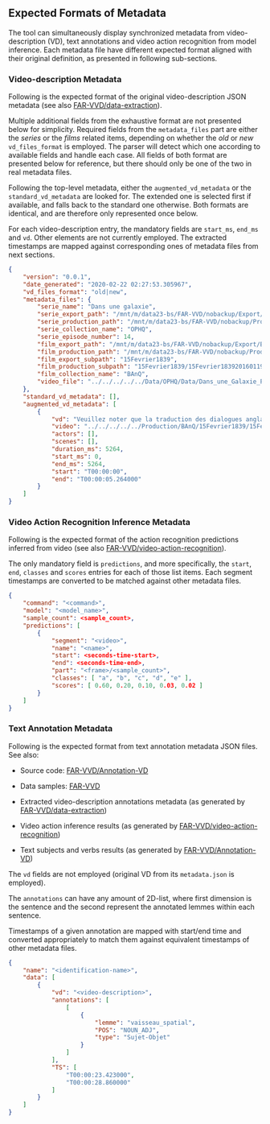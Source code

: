 
## Expected Formats of Metadata

The tool can simultaneously display synchronized metadata from video-description (VD), text annotations and video
action recognition from model inference. Each metadata file have different expected format aligned with their original
definition, as presented in following sub-sections.

[metadata_extract]: https://www.crim.ca/stash/projects/FAR/repos/data-extraction/ 
[text_results]: https://www.crim.ca/stash/projects/FAR/repos/annotation-vd/
[video_infer]: https://www.crim.ca/stash/projects/FAR/repos/video-action-recognition/


### Video-description Metadata

Following is the expected format of the original video-description JSON metadata 
(see also [FAR-VVD/data-extraction][metadata_extract]).

Multiple additional fields from the exhaustive format are not presented below for simplicity.
Required fields from the ``metadata_files`` part are either the *series* or the *films* related items, depending 
on whether the *old* or *new* ``vd_files_format`` is employed. The parser will detect which one according to available
fields and handle each case. All fields of both format are presented below for reference, but there should only be one
of the two in real metadata files. 
 
Following the top-level metadata, either the ``augmented_vd_metadata`` or the ``standard_vd_metadata`` are looked for.
The extended one is selected first if available, and falls back to the standard one otherwise. Both formats are 
identical, and are therefore only represented once below.

For each video-description entry, the mandatory fields are ``start_ms``, ``end_ms`` and ``vd``. Other elements are not
currently employed. The extracted timestamps are mapped against corresponding ones of metadata files from next sections.

``` json 
{
    "version": "0.0.1",
    "date_generated": "2020-02-22 02:27:53.305967",
    "vd_files_format": "old|new",
    "metadata_files": {
        "serie_name": "Dans une galaxie",
        "serie_export_path": "/mnt/m/data23-bs/FAR-VVD/nobackup/Export/OPHQ/Dans_une_Galaxie_Pres_de_Chez_Vous/Disque1/Episode14",
        "serie_production_path": "/mnt/m/data23-bs/FAR-VVD/nobackup/Production/OPHQ/Dans une Galaxie/DGPCV_14",
        "serie_collection_name": "OPHQ",
        "serie_episode_number": 14,
        "film_export_path": "/mnt/m/data23-bs/FAR-VVD/nobackup/Export/BAnQ",
        "film_production_path": "/mnt/m/data23-bs/FAR-VVD/nobackup/Production/BAnQ",
        "film_export_subpath": "15Fevrier1839",
        "film_production_subpath": "15Fevrier1839/15Fevrier183920160119",
        "film_collection_name": "BAnQ",
        "video_file": "../../../../../Data/OPHQ/Data/Dans_une_Galaxie_Près_de_Chez_Vous/DGPCV_Ep14.avi"
    },
    "standard_vd_metadata": [],
    "augmented_vd_metadata": [
        {
            "vd": "Veuillez noter que la traduction des dialogues anglais sera donnée en vidéodescription augmentée.",
            "video": "../../../../../Production/BAnQ/15Fevrier1839/15Fevrier183920160119/Video/Title_1.mp4",
            "actors": [],
            "scenes": [],
            "duration_ms": 5264,
            "start_ms": 0,
            "end_ms": 5264,
            "start": "T00:00:00",
            "end": "T00:00:05.264000"
        }
    ]
}
```


### Video Action Recognition Inference Metadata

Following is the expected format of the action recognition predictions inferred from video 
(see also [FAR-VVD/video-action-recognition][video_infer]).

The only mandatory field is ``predictions``, and more specifically, the ``start``, ``end``, ``classes`` 
and ``scores`` entries for each of those list items. Each segment timestamps are converted to be matched against other
metadata files. 

``` json 
{
    "command": "<command>",
    "model": "<model_name>",
    "sample_count": <sample_count>,
    "predictions": [
        {
            "segment": "<video>",
            "name": "<name>",
            "start": <seconds-time-start>,
            "end": <seconds-time-end>,
            "part": "<frame>/<sample_count>",
            "classes": [ "a", "b", "c", "d", "e" ],
            "scores": [ 0.60, 0.20, 0.10, 0.03, 0.02 ]
        }
    ]
}
```

### Text Annotation Metadata

Following is the expected format from text annotation metadata JSON files.
See also:

- Source code: 
  [FAR-VVD/Annotation-VD][text_results]
- Data samples:
  [FAR-VVD](/misc/data23-bs/FAR-VVD/DATA_TEXTE/8-Text_inference)


- Extracted video-description annotations metadata (as generated by [FAR-VVD/data-extraction][metadata_extract]) 
- Video action inference results (as generated by [FAR-VVD/video-action-recognition][video_infer]) 
- Text subjects and verbs results (as generated by [FAR-VVD/Annotation-VD][text_results])

[metadata_extract]: https://www.crim.ca/stash/projects/FAR/repos/data-extraction/ 
[text_results]: https://www.crim.ca/stash/projects/FAR/repos/annotation-vd/
[video_infer]: https://www.crim.ca/stash/projects/FAR/repos/video-action-recognition/

The ``vd`` fields are not employed (original VD from its ``metadata.json`` is employed).

The ``annotations`` can have any amount of 2D-list, where first dimension is the sentence and the second represent the
annotated lemmes within each sentence.

Timestamps of a given annotation are mapped with start/end time and converted appropriately to match them against 
equivalent timestamps of other metadata files.
 

``` json
{
    "name": "<identification-name>",
    "data": [
        {
            "vd": "<video-description>",
            "annotations": [
                [
                    {
                        "lemme": "vaisseau_spatial",
                        "POS": "NOUN_ADJ",
                        "type": "Sujet-Objet"
                    }
                ]
            ],
            "TS": [
                "T00:00:23.423000",
                "T00:00:28.860000"
            ]
        }
    ]
}
```

